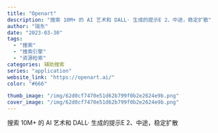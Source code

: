 ```yaml
---
title: "Openart"
description: "搜索 10M+ 的 AI 艺术和 DALL· 生成的提示E 2、中途，稳定扩散"
author: "瑞东"
date: "2023-03-30"
tags:
  - "搜索"
  - "搜索引擎"
  - "资源检索"
categories: 辅助搜索
series: "application"
website_link: "https://openart.ai/"
color: "#666"

thumb_image: "/img/62d0cf7470e51d62b799f0b2e2624e9b.png"
cover_image: "/img/62d0cf7470e51d62b799f0b2e2624e9b.png"
---
```


搜索 10M+ 的 AI 艺术和 DALL· 生成的提示E 2、中途，稳定扩散